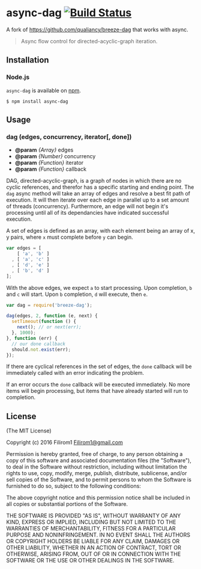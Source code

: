# async-dag [![Build Status](https://secure.travis-ci.org/Filirom1/async-dag.png?branch=master)](https://travis-ci.org/Filirom1/async-dag)

A fork of <https://github.com/qualiancy/breeze-dag> that works with async.

> Async flow control for directed-acyclic-graph iteration.

## Installation

### Node.js

`async-dag` is available on [npm](http://npmjs.org).

    $ npm install async-dag

## Usage

### dag (edges, concurrency, iterator[, done])

* **@param** _{Array}_ edges 
* **@param** _{Number}_ concurrency 
* **@param** _{Function}_ iterator 
* **@param** _{Function}_ callback 

DAG, directed-acyclic-graph, is a graph of nodes in
which there are no cyclic references, and therefor has
a specific starting and ending point. The `dag` async
method will take an array of edges and resolve a best
fit path of execution. It will then iterate over each
edge in parallel up to a set amount of threads (concurrency).
Furthermore, an edge will not begin it's processing until
all of its dependancies have indicated successful execution.

A set of edges is defined as an array, with each element being
an array of x, y pairs, where `x` must complete before `y`
can begin.

```js
var edges = [
    [ 'a', 'b' ]
  , [ 'a', 'c' ]
  , [ 'd', 'e' ]
  , [ 'b', 'd' ]
];
```

With the above edges, we expect `a` to start processing. Upon
completion, `b` and `c` will start. Upon `b` completion, `d`
will execute, then `e`.

```js
var dag = require('breeze-dag');

dag(edges, 2, function (e, next) {
  setTimeout(function () {
    next(); // or next(err);
  }, 1000);
}, function (err) {
  // our done callback
  should.not.exist(err);
});
```

If there are cyclical references in the set of edges, the `done`
callback will be immediately called with an error indicating
the problem.

If an error occurs the `done` callback will
be executed immediately. No more items will begin processing,
but items that have already started will run to completion.

## License

(The MIT License)

Copyright (c) 2016 Filirom1 <Filirom1@gmail.com>

Permission is hereby granted, free of charge, to any person obtaining a copy
of this software and associated documentation files (the "Software"), to deal
in the Software without restriction, including without limitation the rights
to use, copy, modify, merge, publish, distribute, sublicense, and/or sell
copies of the Software, and to permit persons to whom the Software is
furnished to do so, subject to the following conditions:

The above copyright notice and this permission notice shall be included in
all copies or substantial portions of the Software.

THE SOFTWARE IS PROVIDED "AS IS", WITHOUT WARRANTY OF ANY KIND, EXPRESS OR
IMPLIED, INCLUDING BUT NOT LIMITED TO THE WARRANTIES OF MERCHANTABILITY,
FITNESS FOR A PARTICULAR PURPOSE AND NONINFRINGEMENT. IN NO EVENT SHALL THE
AUTHORS OR COPYRIGHT HOLDERS BE LIABLE FOR ANY CLAIM, DAMAGES OR OTHER
LIABILITY, WHETHER IN AN ACTION OF CONTRACT, TORT OR OTHERWISE, ARISING FROM,
OUT OF OR IN CONNECTION WITH THE SOFTWARE OR THE USE OR OTHER DEALINGS IN
THE SOFTWARE.
